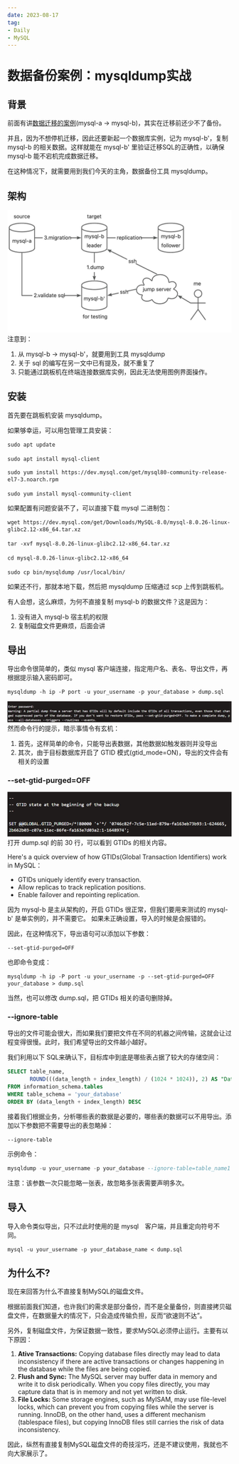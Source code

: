 ```yaml
---
date: 2023-08-17
tag:
- Daily
- MySQL
---
```


# 数据备份案例：mysqldump实战
## 背景
前面有讲[数据迁移的案例](./mysql-data-migration-case-study-add-auto-increment)(mysql-a -> mysql-b)，其实在迁移前还少不了备份。

并且，因为不想停机迁移，因此还要新起一个数据库实例，记为 mysql-b'，复制 mysql-b 的相关数据。这样就能在 mysql-b' 里验证迁移SQL的正确性，以确保 mysql-b 能不宕机完成数据迁移。

在这种情况下，就需要用到我们今天的主角，数据备份工具 mysqldump。
<!-- more -->

## 架构
![](https://raw.githubusercontent.com/levy9527/image-holder/main/md-image-kit/1692280572283-08eb507c-00b6-446b-bd37-cb5ecbe59531.jpeg)
注意到：

1. 从 mysql-b -> mysql-b'，就要用到工具 mysqldump
2. 关于 sql 的编写在另一文中已有提及，就不重复了
3. 只能通过跳板机在终端连接数据库实例，因此无法使用图例界面操作。
## 安装
首先要在跳板机安装 mysqldump。

如果够幸运，可以用包管理工具安装：
```shell
sudo apt update

sudo apt install mysql-client
```

```shell
sudo yum install https://dev.mysql.com/get/mysql80-community-release-el7-3.noarch.rpm

sudo yum install mysql-community-client
```

如果配置有问题安装不了，可以直接下载 mysql 二进制包：
```shell
wget https://dev.mysql.com/get/Downloads/MySQL-8.0/mysql-8.0.26-linux-glibc2.12-x86_64.tar.xz

tar -xvf mysql-8.0.26-linux-glibc2.12-x86_64.tar.xz

cd mysql-8.0.26-linux-glibc2.12-x86_64

sudo cp bin/mysqldump /usr/local/bin/
```

如果还不行，那就本地下载，然后把 mysqldump 压缩通过 scp 上传到跳板机。

有人会想，这么麻烦，为何不直接复制 mysql-b 的数据文件？这是因为：

1. 没有进入 mysql-b 宿主机的权限
2. 复制磁盘文件更麻烦，后面会讲
## 导出
导出命令很简单的，类似 mysql 客户端连接，指定用户名、表名、导出文件，再根据提示输入密码即可。
```shell
mysqldump -h ip -P port -u your_username -p your_database > dump.sql
```

![](https://raw.githubusercontent.com/levy9527/image-holder/main/md-image-kit/1692281767457-f40d7db4-c2d9-4589-ac46-cbea320266da.png)
然而命令行的提示，暗示事情令有玄机：

1. 首先，这样简单的命令，只能导出表数据，其他数据如触发器则并没导出
2. 其次，由于目标数据库开启了 GTID 模式(gtid_mode=ON)，导出的文件会有相关的设置
### --set-gtid-purged=OFF
![](https://raw.githubusercontent.com/levy9527/image-holder/main/md-image-kit/1692281766948-704c4a90-c575-4340-b596-281c74de5c44.png)
打开 dump.sql 的前 30 行，可以看到 GTIDs 的相关内容。

Here's a quick overview of how GTIDs(Global Transaction Identifiers) work in MySQL：

- GTIDs uniquely identify every transaction.
- Allow replicas to track replication positions.
- Enable failover and repointing replication.

因为 mysql-b 是主从架构的，开启 GTIDs 很正常，但我们要用来测试的 mysql-b' 是单实例的，并不需要它。
如果未正确设置，导入的时候是会报错的。

因此，在这种情况下，导出语句可以添加以下参数：
```shell
--set-gtid-purged=OFF
```

也即命令变成：
```shell
mysqldump -h ip -P port -u your_username -p --set-gtid-purged=OFF your_database > dump.sql
```

当然，也可以修改 dump.sql，把 GTIDs 相关的语句删除掉。
### --ignore-table
导出的文件可能会很大，而如果我们要把文件在不同的机器之间传输，这就会让过程变得很慢。此时，我们希望导出的文件越小越好。

我们利用以下 SQL来确认下，目标库中到底是哪些表占据了较大的存储空间：
```sql
SELECT table_name, 
       ROUND(((data_length + index_length) / (1024 * 1024)), 2) AS "Data Size (MB)"
FROM information_schema.tables
WHERE table_schema = 'your_database'
ORDER BY (data_length + index_length) DESC
```

接着我们根据业务，分析哪些表的数据是必要的，哪些表的数据可以不用导出。添加以下参数把不需要导出的表忽略掉：
```shell
--ignore-table
```

示例命令：
```sql
mysqldump -u your_username -p your_database --ignore-table=table_name1 --ignore-table=table_name2 > dump.sql
```
注意：该参数一次只能忽略一张表，故忽略多张表需要声明多次。
## 导入
导入命令类似导出，只不过此时使用的是 mysql　客户端，并且重定向符号不同。
```shell
mysql -u your_username -p your_database_name < dump.sql
```
## 为什么不?
现在来回答为什么不直接复制MySQL的磁盘文件。

根据前面我们知道，也许我们的需求是部分备份，而不是全量备份，则直接拷贝磁盘文件，在数据量大的情况下，只会造成传输负担，反而“欲速则不达”。

另外，复制磁盘文件，为保证数据一致性，要求MySQL必须停止运行。主要有以下原因：

1. **Ative Transactions:** Copying database files directly may lead to data inconsistency if there are active transactions or changes happening in the database while the files are being copied. 
2. **Flush and Sync:** The MySQL server may buffer data in memory and write it to disk periodically. When you copy files directly, you may capture data that is in memory and not yet written to disk.
3. **File Locks:** Some storage engines, such as MyISAM, may use file-level locks, which can prevent you from copying files while the server is running. InnoDB, on the other hand, uses a different mechanism (tablespace files), but copying InnoDB files still carries the risk of data inconsistency.

因此，纵然有直接复制MySQL磁盘文件的奇技淫巧，还是不建议使用，我就也不向大家展示了。
